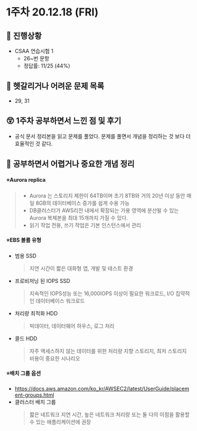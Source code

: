 # 1주차 20.12.18 (FRI)

## 🐾 진행상황
- CSAA 연습시험 1
    - 26~번 문항
    - 정답률: 11/25 (44%)

## 🔮 헷갈리거나 어려운 문제 목록
- 29, 31

## 😲 1주차 공부하면서 느낀 점 및 후기
- 공식 문서 정리본을 읽고 문제를 풀었다. 문제를 풀면서 개념을 정리하는 것 보다 더 효율적인 것 같다.

## 👻 공부하면서 어렵거나 중요한 개념 정리
#### ⭐Aurora replica
> - Aurora 는 스토리지 제한이 64TB이며 초기 8TB와 거의 20년 이상 동안 매일 8GB의 데이터베이스 증가를 쉽게 수용 가능
> - DB클러스터가 AWS리전 내에서 확장되는 가용 영역에 분산될 수 있는 Aurora 복제본을 최대 15개까지 가질 수 있다. 
> - 읽기 작업 전용, 쓰기 작업은 기본 인스턴스에서 관리

#### ⭐EBS 볼륨 유형
- 범용 SSD 
    >지연 시간이 짧은 대화형 앱, 개발 및 테스트 환경
 - 프로비저닝 된 IOPS SSD
    > 지속적인 IOPS성능 또는 16,000IOPS 이상이 필요한 워크로드, I/O 집약적인 데이터베이스 워크로드
- 처리량 최적화 HDD
    > 빅데이터, 데이터웨어 하우스, 로그 처리
- 콜드 HDD
    >자주 액세스하지 않는 데이터를 위한 처리량 지향 스토리지, 최저 스토리지 비용이 중요한 시나리오

#### ⭐배치 그룹 옵션
- https://docs.aws.amazon.com/ko_kr/AWSEC2/latest/UserGuide/placement-groups.html
- 클러스터 배치 그룹
    > 짧은 네트워크 지연 시간, 높은 네트워크 처리량 또는 둘 다의 이점을 활용할 수 있는 애플리케이션에 권장